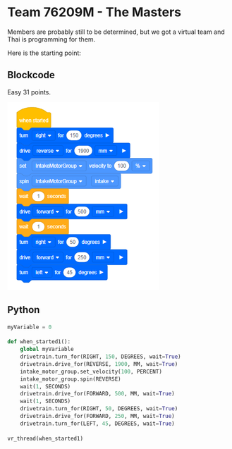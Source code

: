 # Team 76209M - The Masters

Members are probably still to be determined, but we got a virtual team and Thai is programming for them.

Here is the starting point:

## Blockcode

Easy 31 points.

![blockcode31](blockcode31.png)

## Python

``` py
myVariable = 0

def when_started1():
    global myVariable
    drivetrain.turn_for(RIGHT, 150, DEGREES, wait=True)
    drivetrain.drive_for(REVERSE, 1900, MM, wait=True)
    intake_motor_group.set_velocity(100, PERCENT)
    intake_motor_group.spin(REVERSE)
    wait(1, SECONDS)
    drivetrain.drive_for(FORWARD, 500, MM, wait=True)
    wait(1, SECONDS)
    drivetrain.turn_for(RIGHT, 50, DEGREES, wait=True)
    drivetrain.drive_for(FORWARD, 250, MM, wait=True)
    drivetrain.turn_for(LEFT, 45, DEGREES, wait=True)

vr_thread(when_started1)
```
